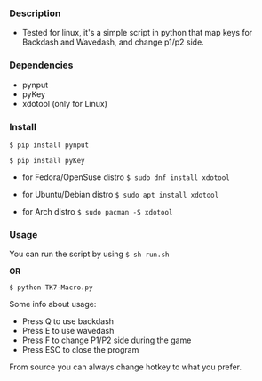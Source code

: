 ### Description

- Tested for linux, it's a simple script in python that map keys for Backdash and Wavedash, and change p1/p2 side.


### Dependencies

- pynput
- pyKey
- xdotool (only for Linux)

### Install

`$ pip install pynput`

`$ pip install pyKey`

- for Fedora/OpenSuse distro
`$ sudo dnf install xdotool`

- for Ubuntu/Debian distro
`$ sudo apt install xdotool`

- for Arch distro
`$ sudo pacman -S xdotool`

### Usage

You can run the script by using
`$ sh run.sh`

**OR**

`$ python TK7-Macro.py`

Some info about usage:
- Press Q to use backdash
- Press E to use wavedash
- Press F to change P1/P2 side during the game
- Press ESC to close the program

From source you can always change hotkey to what you prefer.
